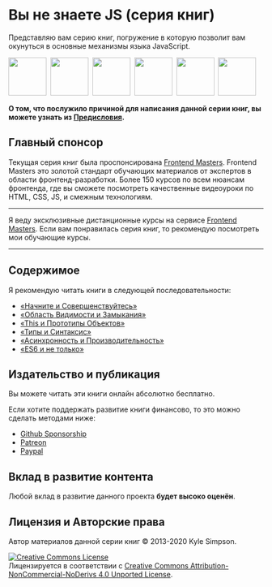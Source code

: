 # Вы не знаете JS (серия книг)

Представляю вам серию книг, погружение в которую позволит вам окунуться в основные механизмы языка JavaScript.

<img src="up %26 going/cover.jpg" width="75">&nbsp;
<img src="scope %26 closures/cover.jpg" width="75">&nbsp;
<img src="this %26 object prototypes/cover.jpg" width="75">&nbsp;
<img src="types %26 grammar/cover.jpg" width="75">&nbsp;
<img src="async %26 performance/cover.jpg" width="75">&nbsp;
<img src="es6 %26 beyond/cover.jpg" width="75">

**О том, что послужило причиной для написания данной серии книг, вы можете узнать из [Предисловия](preface.md).**

## Главный спонсор

Текущая серия книг была проспонсирована [Frontend Masters](https://frontendmasters.com). Frontend Masters это золотой стандарт обучающих материалов от экспертов в области фронтенд-разработки. Более 150 курсов по всем нюансам фронтенда, где вы сможете посмотреть качественные видеоуроки по HTML, CSS, JS, и смежным технологиям.

----

Я веду эксклюзивные дистанционные курсы на сервисе [Frontend Masters](https://frontendmasters.com/kyle-simpson). Если вам понравилась серия книг, то рекомендую посмотреть мои обучающие курсы.

----

## Содержимое

Я рекомендую читать книги в следующей последовательности:

* [«Начните и Совершенствуйтесь»](up%20%26%20going/README.md#Вы-не-знаете-js-Начните-и-Совершенствуйтесь)
* [«Область Видимости и Замыкания»](scope%20%26%20closures/README.md#Вы-не-знаете-js-Область-видимости-и-замыкания)
* [«This и Прототипы Объектов»](this%20%26%20object%20prototypes/README.md#you-dont-know-js-this--object-prototypes)
* [«Типы и Синтаксис»](types%20%26%20grammar/README.md#you-dont-know-js-types--grammar)
* [«Асинхронность и Производительность»](async%20%26%20performance/README.md#you-dont-know-js-async--performance)
* [«ES6 и не только»](es6%20%26%20beyond/README.md#you-dont-know-js-es6--beyond)

## Издательство и публикация

Вы можете читать эти книги онлайн абсолютно бесплатно.

Если хотите поддержать развитие книги финансово, то это можно сделать методами ниже:

* [Github Sponsorship](https://github.com/users/getify/sponsorship)
* [Patreon](https://www.patreon.com/getify)
* [Paypal](https://www.paypal.me/getify)

## Вклад в развитие контента

Любой вклад в развитие данного проекта **будет высоко оценён**.

## Лицензия и Авторские права

Автор материалов данной серии книг &copy; 2013-2020 Kyle Simpson.

<a rel="license" href="http://creativecommons.org/licenses/by-nc-nd/4.0/"><img alt="Creative Commons License" style="border-width:0" src="https://i.creativecommons.org/l/by-nc-nd/4.0/88x31.png" /></a><br />Лицензируется в соответствии с <a rel="license" href="http://creativecommons.org/licenses/by-nc-nd/4.0/">Creative Commons Attribution-NonCommercial-NoDerivs 4.0 Unported License</a>.
